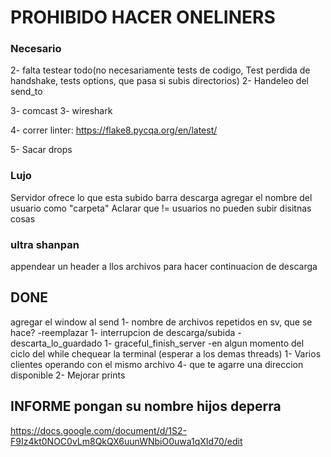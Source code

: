 # PROHIBIDO HACER ONELINERS
### Necesario

2- falta testear todo(no necesariamente tests de codigo, Test perdida de handshake, tests options, que pasa si subis directorios)
2- Handeleo del send_to

3- comcast
3- wireshark

4- correr linter: https://flake8.pycqa.org/en/latest/

5- Sacar drops

### Lujo
Servidor ofrece lo que esta subido
barra descarga
agregar el nombre del usuario como "carpeta"
Aclarar que != usuarios no pueden subir disitnas cosas 

### ultra shanpan
appendear un header a llos archivos para hacer continuacion de descarga


## DONE
agregar el window al send
1- nombre de archivos repetidos en sv, que se hace? -reemplazar
1- interrupcion de descarga/subida                  -descarta_lo_guardado
1- graceful_finish_server                           -en algun momento del ciclo del while chequear la terminal (esperar a los demas threads)
1- Varios clientes operando con el mismo archivo
4- que te agarre una direccion disponible
2- Mejorar prints


## INFORME pongan su nombre hijos deperra

https://docs.google.com/document/d/1S2-F9Iz4kt0NOC0vLm8QkQX6uunWNbiO0uwa1qXId70/edit
